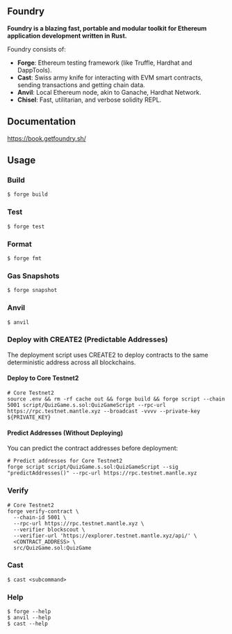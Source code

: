 ## Foundry

**Foundry is a blazing fast, portable and modular toolkit for Ethereum application development written in Rust.**

Foundry consists of:

-   **Forge**: Ethereum testing framework (like Truffle, Hardhat and DappTools).
-   **Cast**: Swiss army knife for interacting with EVM smart contracts, sending transactions and getting chain data.
-   **Anvil**: Local Ethereum node, akin to Ganache, Hardhat Network.
-   **Chisel**: Fast, utilitarian, and verbose solidity REPL.

## Documentation

https://book.getfoundry.sh/

## Usage

### Build

```shell
$ forge build
```

### Test

```shell
$ forge test
```

### Format

```shell
$ forge fmt
```

### Gas Snapshots

```shell
$ forge snapshot
```

### Anvil

```shell
$ anvil
```

### Deploy with CREATE2 (Predictable Addresses)

The deployment script uses CREATE2 to deploy contracts to the same deterministic address across all blockchains.

#### Deploy to Core Testnet2

```shell
# Core Testnet2
source .env && rm -rf cache out && forge build && forge script --chain 5001 script/QuizGame.s.sol:QuizGameScript --rpc-url https://rpc.testnet.mantle.xyz --broadcast -vvvv --private-key ${PRIVATE_KEY}
```

#### Predict Addresses (Without Deploying)

You can predict the contract addresses before deployment:

```shell
# Predict addresses for Core Testnet2
forge script script/QuizGame.s.sol:QuizGameScript --sig "predictAddresses()" --rpc-url https://rpc.testnet.mantle.xyz
```

### Verify

```shell
# Core Testnet2
forge verify-contract \
  --chain-id 5001 \
  --rpc-url https://rpc.testnet.mantle.xyz \
  --verifier blockscout \
  --verifier-url 'https://explorer.testnet.mantle.xyz/api/' \
  <CONTRACT_ADDRESS> \
  src/QuizGame.sol:QuizGame
```

### Cast

```shell
$ cast <subcommand>
```

### Help

```shell
$ forge --help
$ anvil --help
$ cast --help
```
